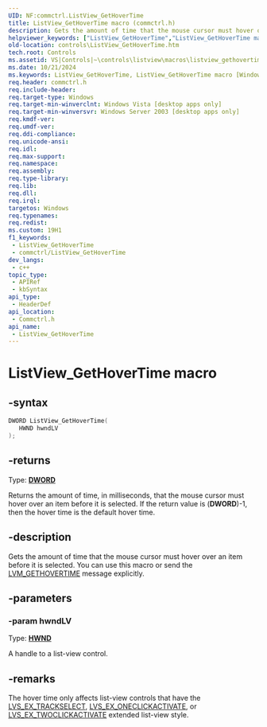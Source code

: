 ```yaml
---
UID: NF:commctrl.ListView_GetHoverTime
title: ListView_GetHoverTime macro (commctrl.h)
description: Gets the amount of time that the mouse cursor must hover over an item before it is selected. You can use this macro or send the LVM_GETHOVERTIME message explicitly.
helpviewer_keywords: ["ListView_GetHoverTime","ListView_GetHoverTime macro [Windows Controls]","_win32_ListView_GetHoverTime","_win32_ListView_GetHoverTime_cpp","commctrl/ListView_GetHoverTime","controls.ListView_GetHoverTime","controls._win32_ListView_GetHoverTime"]
old-location: controls\ListView_GetHoverTime.htm
tech.root: Controls
ms.assetid: VS|Controls|~\controls\listview\macros\listview_gethovertime.htm
ms.date: 10/21/2024
ms.keywords: ListView_GetHoverTime, ListView_GetHoverTime macro [Windows Controls], _win32_ListView_GetHoverTime, _win32_ListView_GetHoverTime_cpp, commctrl/ListView_GetHoverTime, controls.ListView_GetHoverTime, controls._win32_ListView_GetHoverTime
req.header: commctrl.h
req.include-header: 
req.target-type: Windows
req.target-min-winverclnt: Windows Vista [desktop apps only]
req.target-min-winversvr: Windows Server 2003 [desktop apps only]
req.kmdf-ver: 
req.umdf-ver: 
req.ddi-compliance: 
req.unicode-ansi: 
req.idl: 
req.max-support: 
req.namespace: 
req.assembly: 
req.type-library: 
req.lib: 
req.dll: 
req.irql: 
targetos: Windows
req.typenames: 
req.redist: 
ms.custom: 19H1
f1_keywords:
 - ListView_GetHoverTime
 - commctrl/ListView_GetHoverTime
dev_langs:
 - c++
topic_type:
 - APIRef
 - kbSyntax
api_type:
 - HeaderDef
api_location:
 - Commctrl.h
api_name:
 - ListView_GetHoverTime
---
```


# ListView_GetHoverTime macro

## -syntax

```cpp
DWORD ListView_GetHoverTime(
   HWND hwndLV
);
```

## -returns

Type: **[DWORD](/windows/desktop/winprog/windows-data-types)**

Returns the amount of time, in milliseconds, that the mouse cursor must hover over an item before it is selected. If the return value is (<b>DWORD</b>)-1, then the hover time is the default hover time.


## -description

Gets the amount of time that the mouse cursor must hover over an item before it is selected. You can use this macro or send the <a href="/windows/desktop/Controls/lvm-gethovertime">LVM_GETHOVERTIME</a> message explicitly.

## -parameters

### -param hwndLV

Type: <b><a href="/windows/desktop/WinProg/windows-data-types">HWND</a></b>

A handle to a list-view control.

## -remarks

The hover time only affects list-view controls that have the <a href="/windows/desktop/Controls/extended-list-view-styles">LVS_EX_TRACKSELECT</a>, <a href="/windows/desktop/Controls/extended-list-view-styles">LVS_EX_ONECLICKACTIVATE</a>, or <a href="/windows/desktop/Controls/extended-list-view-styles">LVS_EX_TWOCLICKACTIVATE</a> extended list-view style.
